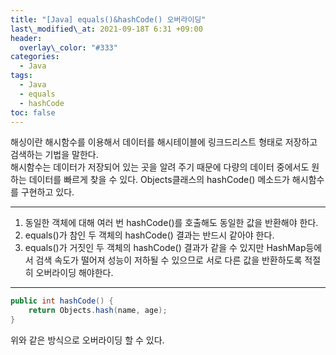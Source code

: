 ```yaml
---
title: "[Java] equals()&hashCode() 오버라이딩"
last\_modified\_at: 2021-09-18T 6:31 +09:00
header:
  overlay\_color: "#333"
categories:
  - Java
tags:
  - Java
  - equals
  - hashCode
toc: false
---
```

해싱이란 해시함수를 이용해서 데이터를 해시테이블에 링크드리스트 형태로 저장하고 검색하는 기법을 말한다.<br />
해시함수는 데이터가 저장되어 있는 곳을 알려 주기 때문에 다량의 데이터 중에서도 원하는 데이터를 빠르게 찾을 수 있다. 
Objects클래스의 hashCode() 메소드가 해시함수를 구현하고 있다.

---
1. 동일한 객체에 대해 여러 번 hashCode()를 호출해도 동일한 값을 반환해야 한다.
2. equals()가 참인 두 객체의 hashCode() 결과는 반드시 같아야 한다.
3. equals()가 거짓인 두 객체의 hashCode() 결과가 같을 수 있지만 HashMap등에서 검색 속도가 떨어져 성능이 저하될 수 있으므로 서로 다른 값을 반환하도록 적절히 오버라이딩 해야한다.

---

```java
public int hashCode() {
    return Objects.hash(name, age);
}
```

위와 같은 방식으로 오버라이딩 할 수 있다.
